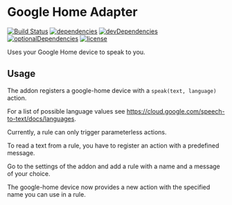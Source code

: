 # Google Home Adapter

[![Build Status](https://travis-ci.org/tim-hellhake/google-home-adapter.svg?branch=master)](https://travis-ci.org/tim-hellhake/google-home-adapter)
[![dependencies](https://david-dm.org/tim-hellhake/google-home-adapter.svg)](https://david-dm.org/tim-hellhake/google-home-adapter)
[![devDependencies](https://david-dm.org/tim-hellhake/google-home-adapter/dev-status.svg)](https://david-dm.org/tim-hellhake/google-home-adapter?type=dev)
[![optionalDependencies](https://david-dm.org/tim-hellhake/google-home-adapter/optional-status.svg)](https://david-dm.org/tim-hellhake/google-home-adapter?type=optional)
[![license](https://img.shields.io/badge/license-MPL--2.0-blue.svg)](LICENSE)

Uses your Google Home device to speak to you.

## Usage
The addon registers a google-home device with a `speak(text, language)` action.

For a list of possible language values see https://cloud.google.com/speech-to-text/docs/languages.

Currently, a rule can only trigger parameterless actions.

To read a text from a rule, you have to register an action with a predefined message.

Go to the settings of the addon and add a rule with a name and a message of your choice.

The google-home device now provides a new action with the specified name you can use in a rule.
